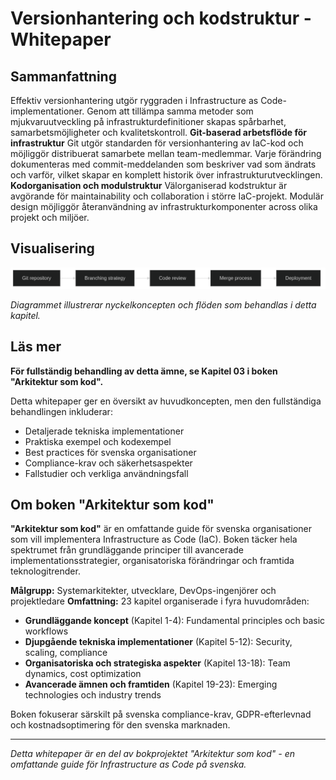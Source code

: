 # Versionhantering och kodstruktur - Whitepaper

## Sammanfattning

Effektiv versionhantering utgör ryggraden i Infrastructure as Code-implementationer. Genom att tillämpa samma metoder som mjukvaruutveckling på infrastrukturdefinitioner skapas spårbarhet, samarbetsmöjligheter och kvalitetskontroll. **Git-baserad arbetsflöde för infrastruktur** Git utgör standarden för versionhantering av IaC-kod och möjliggör distribuerat samarbete mellan team-medlemmar. Varje förändring dokumenteras med commit-meddelanden som beskriver vad som ändrats och varför, vilket skapar en komplett historik över infrastrukturutvecklingen. **Kodorganisation och modulstruktur** Välorganiserad kodstruktur är avgörande för maintainability och collaboration i större IaC-projekt. Modulär design möjliggör återanvändning av infrastrukturkomponenter across olika projekt och miljöer.

## Visualisering

![Versionhantering och kodstruktur diagram](../docs/images/diagram_03_kapitel2.png)

*Diagrammet illustrerar nyckelkoncepten och flöden som behandlas i detta kapitel.*

## Läs mer

**För fullständig behandling av detta ämne, se Kapitel 03 i boken "Arkitektur som kod".**

Detta whitepaper ger en översikt av huvudkoncepten, men den fullständiga behandlingen inkluderar:
- Detaljerade tekniska implementationer
- Praktiska exempel och kodexempel
- Best practices för svenska organisationer
- Compliance-krav och säkerhetsaspekter
- Fallstudier och verkliga användningsfall

## Om boken "Arkitektur som kod"

**"Arkitektur som kod"** är en omfattande guide för svenska organisationer som vill implementera Infrastructure as Code (IaC). Boken täcker hela spektrumet från grundläggande principer till avancerade implementationsstrategier, organisatoriska förändringar och framtida teknologitrender.

**Målgrupp:** Systemarkitekter, utvecklare, DevOps-ingenjörer och projektledare
**Omfattning:** 23 kapitel organiserade i fyra huvudområden:
- **Grundläggande koncept** (Kapitel 1-4): Fundamental principles och basic workflows
- **Djupgående tekniska implementationer** (Kapitel 5-12): Security, scaling, compliance
- **Organisatoriska och strategiska aspekter** (Kapitel 13-18): Team dynamics, cost optimization
- **Avancerade ämnen och framtiden** (Kapitel 19-23): Emerging technologies och industry trends

Boken fokuserar särskilt på svenska compliance-krav, GDPR-efterlevnad och kostnadsoptimering för den svenska marknaden.

---

*Detta whitepaper är en del av bokprojektet "Arkitektur som kod" - en omfattande guide för Infrastructure as Code på svenska.*
